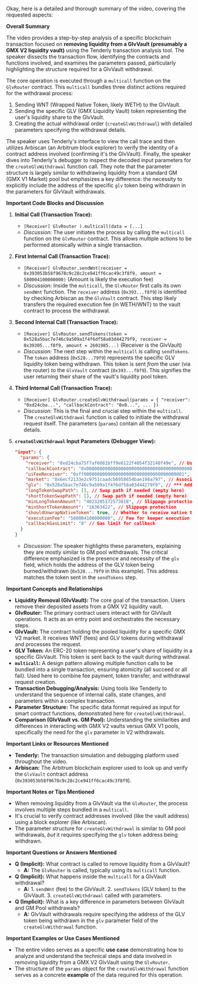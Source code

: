 Okay, here is a detailed and thorough summary of the video, covering the requested aspects:

**Overall Summary**

The video provides a step-by-step analysis of a specific blockchain transaction focused on **removing liquidity from a GlvVault (presumably a GMX V2 liquidity vault)** using the Tenderly transaction analysis tool. The speaker dissects the transaction flow, identifying the contracts and functions involved, and examines the parameters passed, particularly highlighting the structure required for a GlvVault withdrawal.

The core operation is executed through a `multicall` function on the `GlvRouter` contract. This `multicall` bundles three distinct actions required for the withdrawal process:
1.  Sending WNT (Wrapped Native Token, likely WETH) to the GlvVault.
2.  Sending the specific GLV (GMX Liquidity Vault) token representing the user's liquidity share to the GlvVault.
3.  Creating the actual withdrawal order (`createGlvWithdrawal`) with detailed parameters specifying the withdrawal details.

The speaker uses Tenderly's interface to view the call trace and then utilizes Arbiscan (an Arbitrum block explorer) to verify the identity of a contract address involved (confirming it's the GlvVault). Finally, the speaker dives into Tenderly's debugger to inspect the decoded input parameters for the `createGlvWithdrawal` function call. They note that the parameter structure is largely similar to withdrawing liquidity from a standard GM (GMX V1 Market) pool but emphasizes a key difference: the necessity to explicitly include the address of the specific `glv` token being withdrawn in the parameters for GlvVault withdrawals.

**Important Code Blocks and Discussion**

1.  **Initial Call (Transaction Trace):**
    *   `[Receiver] GlvRouter ).multicall(data = [...]`
    *   *Discussion:* The user initiates the process by calling the `multicall` function on the `GlvRouter` contract. This allows multiple actions to be performed atomically within a single transaction.

2.  **First Internal Call (Transaction Trace):**
    *   `[Receiver] GlvRouter.sendWnt(receiver = 0x393053b58f9678c9c28c2ce941ff6cac49c3f8f9, amount = 580004100000000)` (Amount is likely the execution fee)
    *   *Discussion:* Inside the `multicall`, the `GlvRouter` first calls its own `sendWnt` function. The `receiver` address (`0x393...f8f9`) is identified by checking Arbiscan as the `GlvVault` contract. This step likely transfers the required execution fee (in WETH/WNT) to the vault contract to process the withdrawal.

3.  **Second Internal Call (Transaction Trace):**
    *   `[Receiver] GlvRouter.sendTokens(token = 0x528a5bac7e746c9a509a1f4f6df58a03d44279f9, receiver = 0x39305...f8f9, amount = 2601985...)` (Receiver is the GlvVault)
    *   *Discussion:* The next step within the `multicall` is calling `sendTokens`. The `token` address (`0x528...79f9`) represents the specific GLV liquidity token being withdrawn. This token is sent *from* the user (via the router) *to* the `GlvVault` contract (`0x393...f8f9`). This signifies the user returning their share of the vault's liquidity pool token.

4.  **Third Internal Call (Transaction Trace):**
    *   `[Receiver] GlvRouter.createGlvWithdrawal(params = { "receiver": "0xd24cba...", "callbackContract": "0x0...", ... })`
    *   *Discussion:* This is the final and crucial step within the `multicall`. The `createGlvWithdrawal` function is called to initiate the withdrawal request itself. The parameters (`params`) contain all the necessary details.

5.  **`createGlvWithdrawal` Input Parameters (Debugger View):**
    ```json
    "input": {
      "params": {
        "receiver": "0xd24cba75f7af6081bff9e6122f4054f32140f49e", // User's address to receive funds
        "callbackContract": "0x0000000000000000000000000000000000000000", // Optional callback
        "uiFeeReceiver": "0xff00000000000000000000000000000000000001", // UI fee recipient
        "market": "0x6ecf2133e2c9751caadcb6958654bae198a797", // Associated market address
        "glv": "0x528a5bac7e746c9a509a1f4f6df58a03d44279f9", // *** Address of the GLV token being withdrawn ***
        "longTokenSwapPath": [], // Swap path if needed (empty here)
        "shortTokenSwapPath": [], // Swap path if needed (empty here)
        "minLongTokenAmount": "4823285172573818", // Slippage protection
        "minShortTokenAmount": "16363422", // Slippage protection
        "shouldUnwrapNativeToken": true, // Whether to receive native token (ETH) instead of WETH
        "executionFee": "580004100000000", // Fee for keeper execution
        "callbackGasLimit": "0" // Gas limit for callback
      }
    }
    ```
    *   *Discussion:* The speaker highlights these parameters, explaining they are mostly similar to GM pool withdrawals. The critical difference emphasized is the presence and necessity of the `glv` field, which holds the address of the GLV token being burned/withdrawn (`0x528...79f9` in this example). This address matches the token sent in the `sendTokens` step.

**Important Concepts and Relationships**

*   **Liquidity Removal (GlvVault):** The core goal of the transaction. Users remove their deposited assets from a GMX V2 liquidity vault.
*   **GlvRouter:** The primary contract users interact with for GlvVault operations. It acts as an entry point and orchestrates the necessary steps.
*   **GlvVault:** The contract holding the pooled liquidity for a specific GMX V2 market. It receives WNT (fees) and GLV tokens during withdrawal and processes the request.
*   **GLV Token:** An ERC-20 token representing a user's share of liquidity in a specific GlvVault. This token is sent back to the vault during withdrawal.
*   **`multicall`:** A design pattern allowing multiple function calls to be bundled into a single transaction, ensuring atomicity (all succeed or all fail). Used here to combine fee payment, token transfer, and withdrawal request creation.
*   **Transaction Debugging/Analysis:** Using tools like Tenderly to understand the sequence of internal calls, state changes, and parameters within a complex transaction.
*   **Parameter Structure:** The specific data format required as input for smart contract functions, demonstrated here for `createGlvWithdrawal`.
*   **Comparison (GlvVault vs. GM Pool):** Understanding the similarities and differences in interacting with GMX V2 vaults versus GMX V1 pools, specifically the need for the `glv` parameter in V2 withdrawals.

**Important Links or Resources Mentioned**

*   **Tenderly:** The transaction simulation and debugging platform used throughout the video.
*   **Arbiscan:** The Arbitrum blockchain explorer used to look up and verify the `GlvVault` contract address (`0x393053b58f9678c9c28c2ce941ff6cac49c3f8f9`).

**Important Notes or Tips Mentioned**

*   When removing liquidity from a GlvVault via the `GlvRouter`, the process involves multiple steps bundled in a `multicall`.
*   It's crucial to verify contract addresses involved (like the vault address) using a block explorer (like Arbiscan).
*   The parameter structure for `createGlvWithdrawal` is similar to GM pool withdrawals, *but* it requires specifying the `glv` token address being withdrawn.

**Important Questions or Answers Mentioned**

*   **Q (Implicit):** What contract is called to remove liquidity from a GlvVault?
    *   **A:** The `GlvRouter` is called, typically using its `multicall` function.
*   **Q (Implicit):** What happens inside the `multicall` for a GlvVault withdrawal?
    *   **A:** 1. `sendWnt` (fee) to the GlvVault. 2. `sendTokens` (GLV token) to the GlvVault. 3. `createGlvWithdrawal` called with parameters.
*   **Q (Implicit):** What is a key difference in parameters between GlvVault and GM Pool withdrawals?
    *   **A:** GlvVault withdrawals require specifying the address of the GLV token being withdrawn in the `glv` parameter field of the `createGlvWithdrawal` function.

**Important Examples or Use Cases Mentioned**

*   The entire video serves as a specific **use case** demonstrating how to analyze and understand the technical steps and data involved in removing liquidity from a GMX V2 GlvVault using the `GlvRouter`.
*   The structure of the `params` object for the `createGlvWithdrawal` function serves as a concrete **example** of the data required for this operation.